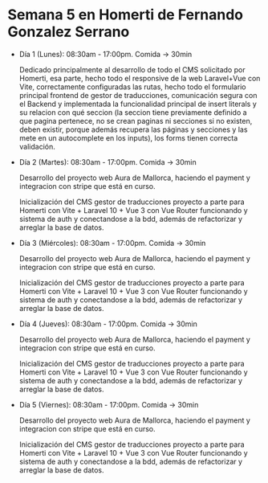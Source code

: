 # Semana 5 en Homerti de Fernando Gonzalez Serrano

- Día 1 (Lunes):
08:30am - 17:00pm.
Comida -> 30min

    Dedicado principalmente al desarrollo de todo el CMS solicitado por Homerti, esa parte, hecho todo el responsive de la web Laravel+Vue con Vite, correctamente configuradas las rutas, hecho todo el formulario principal frontend de gestor de traducciones, comunicación segura con el Backend y implementada la funcionalidad principal de insert literals y su relacion con qué seccion (la seccion tiene previamente definido a que pagina pertenece, no se crean paginas ni secciones si no existen, deben existir, porque además recupera las páginas y secciones y las mete en un autocomplete en los inputs), los forms tienen correcta validación.

- Día 2 (Martes):
08:30am - 17:00pm.
Comida -> 30min

    Desarrollo del proyecto web Aura de Mallorca, haciendo el payment y integracion con stripe que está en curso.

    Inicialización del CMS gestor de traducciones proyecto a parte para Homerti con Vite + Laravel 10 + Vue 3 con Vue Router funcionando y sistema de auth y conectandose a la bdd, además de refactorizar y arreglar la base de datos.

- Día 3 (Miércoles):
08:30am - 17:00pm.
Comida -> 30min

    Desarrollo del proyecto web Aura de Mallorca, haciendo el payment y integracion con stripe que está en curso.

    Inicialización del CMS gestor de traducciones proyecto a parte para Homerti con Vite + Laravel 10 + Vue 3 con Vue Router funcionando y sistema de auth y conectandose a la bdd, además de refactorizar y arreglar la base de datos.

- Día 4 (Jueves):
08:30am - 17:00pm.
Comida -> 30min

    Desarrollo del proyecto web Aura de Mallorca, haciendo el payment y integracion con stripe que está en curso.

    Inicialización del CMS gestor de traducciones proyecto a parte para Homerti con Vite + Laravel 10 + Vue 3 con Vue Router funcionando y sistema de auth y conectandose a la bdd, además de refactorizar y arreglar la base de datos.

- Día 5 (Viernes):
08:30am - 17:00pm.
Comida -> 30min

    Desarrollo del proyecto web Aura de Mallorca, haciendo el payment y integracion con stripe que está en curso.

    Inicialización del CMS gestor de traducciones proyecto a parte para Homerti con Vite + Laravel 10 + Vue 3 con Vue Router funcionando y sistema de auth y conectandose a la bdd, además de refactorizar y arreglar la base de datos.
